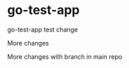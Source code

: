 go-test-app
===========

go-test-app test change

More changes

More changes with branch in main repo
